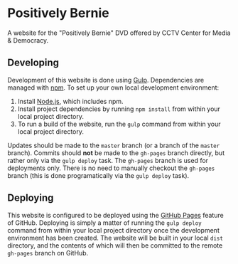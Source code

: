 Positively Bernie
=================

A website for the "Positively Bernie" DVD offered by CCTV Center for Media & Democracy.

Developing
----------

Development of this website is done using [Gulp](http://gulpjs.com/). Dependencies are managed with [npm](https://www.npmjs.com/). To set up your own local development environment:

1. Install [Node.js](https://nodejs.org/), which includes npm.
2. Install project dependencies by running `npm install` from within your local project directory.
3. To run a build of the website, run the `gulp` command from within your local project directory.

Updates should be made to the `master` branch (or a branch of the `master` branch). Commits should **not** be made to the `gh-pages` branch directly, but rather only via the `gulp deploy` task. The `gh-pages` branch is used for deployments only. There is no need to manually checkout the `gh-pages` branch (this is done programatically via the `gulp deploy` task).

Deploying
---------

This website is configured to be deployed using the [GitHub Pages](https://pages.github.com/) 
feature of GitHub. Deploying is simply a matter of running the `gulp deploy` command from within your local project directory once the development environment has been created. The website will be built in your local `dist` directory, and the contents of which will then be committed to the remote `gh-pages` branch on GitHub.
